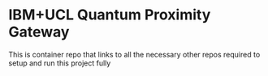 # IBM+UCL Quantum Proximity Gateway

This is container repo that links to all the necessary other repos required to setup and run this project fully

